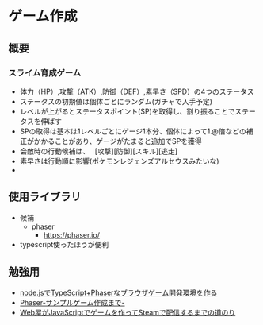 # ゲーム作成
## 概要
### スライム育成ゲーム
- 体力（HP）,攻撃（ATK）,防御（DEF）,素早さ（SPD）の4つのステータス
- ステータスの初期値は個体ごとにランダム(ガチャで入手予定)
- レベルが上がるとステータスポイント(SP)を取得し、割り振ることでステータスを伸ばす
- SPの取得は基本は1レベルごとにゲージ1本分、個体によって1.@倍などの補正がかかることがあり、ゲージがたまると追加でSPを獲得
- 会敵時の行動候補は、　  [攻撃][防御][スキル][逃走]
- 素早さは行動順に影響(ポケモンレジェンズアルセウスみたいな)
- 

## 使用ライブラリ
- 候補
  - phaser
    - https://phaser.io/
- typescript使ったほうが便利

## 勉強用
- [node.jsでTypeScript+Phaserなブラウザゲーム開発環境を作る](https://tech.e3factory.com/programming/2551)
- [Phaser-サンプルゲーム作成まで-](https://note.com/_kikiyo_/n/n350a43dcbf37)
- [Web屋がJavaScriptでゲームを作ってSteamで配信するまでの道のり](https://qiita.com/laineus/items/0bb62f58910ccdfa1d34)
